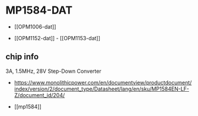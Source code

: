 
# MP1584-DAT


- [[OPM1006-dat]]

- [[OPM1152-dat]] - [[OPM1153-dat]]



## chip info 

3A, 1.5MHz, 28V Step-Down Converter

- https://www.monolithicpower.com/en/documentview/productdocument/index/version/2/document_type/Datasheet/lang/en/sku/MP1584EN-LF-Z/document_id/204/



- [[mp1584]]